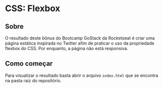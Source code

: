 # CSS: Flexbox

## Sobre
O resultado deste bônus do Bootcamp GoStack da Rocketseat é criar uma página estática inspirada no Twitter afim de praticar o uso da propriedade flexbox do CSS.
Por enquanto, a página não está responsiva.

## Como começar
Para visualizar o resultado basta abrir o arquivo `index.html` que se encontra na pasta raiz do repositório.
